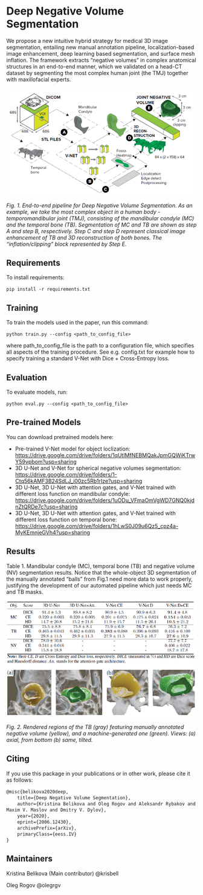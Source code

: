 # Deep Negative Volume Segmentation

We propose a new intuitive hybrid strategy for medical 3D image segmentation, entailing new manual annotation pipeline, localization-based image enhancement, deep learning based segmentation, and surface mesh inflation. The framework extracts “negative volumes” in complex anatomical structures in an end-to-end manner, which we validated on a head-CT dataset by segmenting the most complex human joint (the TMJ) together with maxillofacial experts.

<p align="center">
<img src="./img/pipeline.PNG" alt>

</p>
<p >
<em>Fig. 1. End-to-end pipeline for Deep Negative Volume Segmentation. As an example, we take the most complex object in a human body - temporomandibular joint (TMJ), consisting of the mandibular condyle (MC) and the temporal bone (TB).
Segmentation of MC and TB are shown as step A and step B, respectively. Step C and step D represent classical image
enhancement of TB and 3D reconstruction of both bones. The “inflation/clipping” block represented by Step E.</em>
</p>

## Requirements

To install requirements:

```setup
pip install -r requirements.txt
```
## Training

To train the models used in the paper, run this command:

```train
python train.py --config <path_to_config_file>
```

where path_to_config_file is the path to a configuration file, which specifies all aspects of the training procedure.
See e.g. config.txt for example how to specify training a standard V-Net with Dice + Cross-Entropy loss.

## Evaluation

To evaluate models, run:

```eval
python eval.py --config <path_to_config_file>
```

## Pre-trained Models

You can download pretrained models here:
- Pre-trained V-Net model for object loclization: https://drive.google.com/drive/folders/1qUtlMfNEBMQakJpmGQWiKTrwY59vpbom?usp=sharing
- 3D U-Net and V-Net for spherical negative volumes segmentation: https://drive.google.com/drive/folders/1-Ctq56kAMF3B24SdLJ_i00zc5Rb1rIze?usp=sharing 
- 3D U-Net, 3D U-Net with attention gates, and V-Net trained with different loss function on mandibular condyle: https://drive.google.com/drive/folders/1uODu_VFmaOmVgWD7GNQ0kjdnZtQRDe7c?usp=sharing
- 3D U-Net, 3D U-Net with attention gates, and V-Net trained with different loss function on temporal bone: https://drive.google.com/drive/folders/1hLwS0J09u6Qz5_cpz4a-MyKEmnjeGVh4?usp=sharing

## Results

Table 1. Mandibular condyle (MC), temporal bone (TB) and negative volume (NV) segmentation
results. Notice that the whole-object 3D segmentation of the manually annotated “balls” from Fig.1
need more data to work properly, justifying the development of our automated pipeline which just
needs MC and TB masks.

<p align="center">
<img src="./img/results.PNG" alt>

</p>
<p >
<em>Fig. 2. Rendered regions of the TB (gray) featuring manually annotated negative volume (yellow),
and a machine-generated one (green). Views: (a) axial, from bottom (b) same, tilted.</em>
</p>
  
## Citing
If you use this package in your publications or in other work, please cite it as follows:
```
@misc{belikova2020deep,
    title={Deep Negative Volume Segmentation},
    author={Kristina Belikova and Oleg Rogov and Aleksandr Rybakov and Maxim V. Maslov and Dmitry V. Dylov},
    year={2020},
    eprint={2006.12430},
    archivePrefix={arXiv},
    primaryClass={eess.IV}
}
```
## Maintainers
Kristina Belikova (Main contributor) @krisbell

Oleg Rogov @olegrgv
